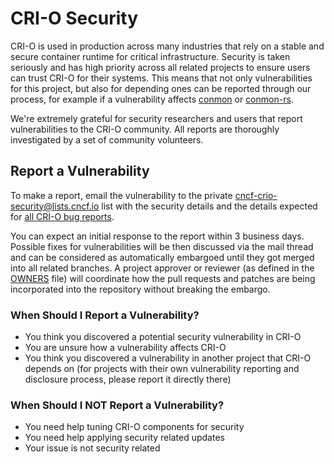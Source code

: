 # CRI-O Security

CRI-O is used in production across many industries that rely on a stable and
secure container runtime for critical infrastructure. Security is taken
seriously and has high priority across all related projects to ensure users can
trust CRI-O for their systems. This means that not only vulnerabilities for this
project, but also for depending ones can be reported through our process, for
example if a vulnerability affects [conmon][conmon] or [conmon-rs][conmon-rs].

[conmon]: https://github.com/containers/conmon
[conmon-rs]: https://github.com/containers/conmon-rs

We're extremely grateful for security researchers and users that report
vulnerabilities to the CRI-O community. All reports are thoroughly investigated
by a set of community volunteers.

## Report a Vulnerability

To make a report, email the vulnerability to the private
[cncf-crio-security@lists.cncf.io](mailto:cncf-crio-security@lists.cncf.io) list
with the security details and the details expected for [all CRI-O bug
reports](https://github.com/cri-o/cri-o/blob/main/.github/ISSUE_TEMPLATE/bug-report.yml).

You can expect an initial response to the report within 3 business days.
Possible fixes for vulnerabilities will be then discussed via the mail thread
and can be considered as automatically embargoed until they got merged into all
related branches. A project approver or reviewer (as defined in the
[OWNERS](./OWNERS) file) will coordinate how the pull requests and patches are
being incorporated into the repository without breaking the embargo.

### When Should I Report a Vulnerability?

- You think you discovered a potential security vulnerability in CRI-O
- You are unsure how a vulnerability affects CRI-O
- You think you discovered a vulnerability in another project that CRI-O depends
  on (for projects with their own vulnerability reporting and disclosure
  process, please report it directly there)

### When Should I NOT Report a Vulnerability?

- You need help tuning CRI-O components for security
- You need help applying security related updates
- Your issue is not security related
